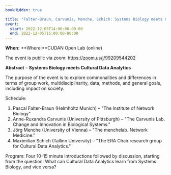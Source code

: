 ```yaml
---
bookHidden: true

title: "Falter-Braun, Carvunis, Menche, Schich: Systems Biology meets Cultural Data Analytics"
event:
  start: 2022-12-05T14:00:00-00:00
  end: 2022-12-05T16:00:00-00:00
---
```


**When:**
**Where:**CUDAN Open Lab (online)

The event is public via zoom: https://zoom.us/j/99209544202

<!--more-->
**Abstract** – **Systems Biology meets Cultural Data Analytics**

The purpose of the event is to explore commonalities and differences in terms of group work, multidisciplinarity, data, methods, and general goals, including impact on society.

Schedule:
1. Pascal Falter-Braun (Helmholtz Munich) – "The Institute of Network Biology"
2. Anne-Ruxandra Carvunis (University of Pittsburgh) – "The Carvunis Lab. Change and Innovation in Biological Systems."
3. Jörg Menche (University of Vienna) – "The menchelab. Network Medicine."
4. Maximilian Schich (Tallinn University) – "The ERA Chair research group for Cultural Data Analytics."

Program: Four 10-15 minute introductions followed by discussion, starting from the question:
What can Cultural Data Analytics learn from Systems Biology, and vice versa?
